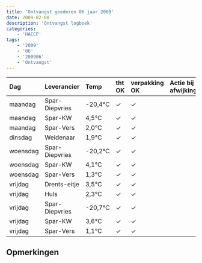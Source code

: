 ```yaml
---
title: 'Ontvangst goederen 06 jaar 2009'
date: 2009-02-08
description: 'Ontvangst logboek'
categories:
    - 'HACCP'
tags:
    - '2009'
    - '06'
    - '200906'
    - 'Ontvangst'
---
```

| Dag | Leverancier | Temp | tht OK | verpakking OK | Actie bij afwijking | Controle door |
|:---|:---|:---|:---|:---|:---|:---|
| maandag | Spar-Diepvries | -20,4°C | &check; | &check; | | DPater |
| maandag | Spar-KW | 4,5°C | &check; | &check; | | DPater |
| maandag | Spar-Vers | 2,0°C | &check; | &check; | | DPater |
| dinsdag | Weidenaar | 1,9°C | &check; | &check; | | DPater |
| woensdag | Spar-Diepvries | -20,2°C | &check; | &check; | | WPater |
| woensdag | Spar-KW | 4,1°C | &check; | &check; | | WPater |
| woensdag | Spar-Vers | 1,3°C | &check; | &check; | | WPater |
| vrijdag | Drents-eitje | 3,5°C | &check; | &check; | | WPater |
| vrijdag | Huls | 2,3°C | &check; | &check; | | WPater |
| vrijdag | Spar-Diepvries | -20,7°C | &check; | &check; | | WPater |
| vrijdag | Spar-KW | 3,6°C | &check; | &check; | | WPater |
| vrijdag | Spar-Vers | 1,1°C | &check; | &check; | | WPater |

## Opmerkingen


